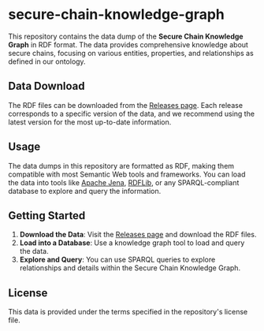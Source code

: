 # secure-chain-knowledge-graph

This repository contains the data dump of the **Secure Chain Knowledge Graph** in RDF format. The data provides comprehensive knowledge about secure chains, focusing on various entities, properties, and relationships as defined in our ontology.

## Data Download

The RDF files can be downloaded from the [Releases page](https://github.com/purdue-hcss/secure-chain-knowledge-graph/releases). Each release corresponds to a specific version of the data, and we recommend using the latest version for the most up-to-date information.

## Usage

The data dumps in this repository are formatted as RDF, making them compatible with most Semantic Web tools and frameworks. You can load the data into tools like [Apache Jena](https://jena.apache.org/), [RDFLib](https://rdflib.readthedocs.io/), or any SPARQL-compliant database to explore and query the information.

## Getting Started

1. **Download the Data**: Visit the [Releases page](https://github.com/your-username/your-repo-name/releases) and download the RDF files.
2. **Load into a Database**: Use a knowledge graph tool to load and query the data.
3. **Explore and Query**: You can use SPARQL queries to explore relationships and details within the Secure Chain Knowledge Graph.

## License

This data is provided under the terms specified in the repository's license file.
